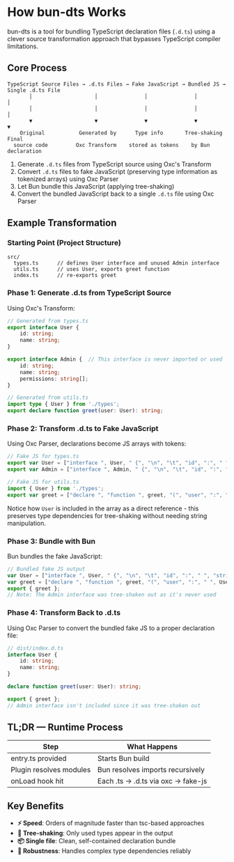 # How bun-dts Works

bun-dts is a tool for bundling TypeScript declaration files (`.d.ts`) using a clever source transformation approach that bypasses TypeScript compiler limitations.

## Core Process

```
TypeScript Source Files → .d.ts Files → Fake JavaScript → Bundled JS → Single .d.ts File
       │                    │               │               │              │
       │                    │               │               │              │
       ▼                    ▼               ▼               ▼              ▼
    Original           Generated by      Type info       Tree-shaking    Final
  source code         Oxc Transform    stored as tokens    by Bun      declaration
```

1. Generate `.d.ts` files from TypeScript source using Oxc's Transform
2. Convert `.d.ts` files to fake JavaScript (preserving type information as tokenized arrays) using Oxc Parser
3. Let Bun bundle this JavaScript (applying tree-shaking)
4. Convert the bundled JavaScript back to a single `.d.ts` file using Oxc Parser

## Example Transformation

### Starting Point (Project Structure)

```
src/
  types.ts      // defines User interface and unused Admin interface
  utils.ts      // uses User, exports greet function
  index.ts      // re-exports greet
```

### Phase 1: Generate .d.ts from TypeScript Source

Using Oxc's Transform:

```ts
// Generated from types.ts
export interface User {
	id: string;
	name: string;
}

export interface Admin {  // This interface is never imported or used
	id: string;
	name: string;
	permissions: string[];
}

// Generated from utils.ts
import type { User } from './types';
export declare function greet(user: User): string;
```

### Phase 2: Transform .d.ts to Fake JavaScript

Using Oxc Parser, declarations become JS arrays with tokens:

```js
// Fake JS for types.ts
export var User = ["interface ", User, " {", "\n", "\t", "id", ":", " ", "string", ";", " ", "name", ":", " ", "string", ";", "\n", "}"];
export var Admin = ["interface ", Admin, " {", "\n", "\t", "id", ":", " ", "string", ";", " ", "name", ":", " ", "string", ";", " ", "permissions", ":", " ", "string", "[", "]", ";", "\n", "}"];

// Fake JS for utils.ts
import { User } from './types';
export var greet = ["declare ", "function ", greet, "(", "user", ":", " ", User, ")", ":", " ", "string", ";"];
```

Notice how `User` is included in the array as a direct reference - this preserves type dependencies for tree-shaking without needing string manipulation.

### Phase 3: Bundle with Bun

Bun bundles the fake JavaScript:

```js
// Bundled fake JS output
var User = ["interface ", User, " {", "\n", "\t", "id", ":", " ", "string", ";", " ", "name", ":", " ", "string", ";", "\n", "}"];
var greet = ["declare ", "function ", greet, "(", "user", ":", " ", User, ")", ":", " ", "string", ";"];
export { greet };
// Note: The Admin interface was tree-shaken out as it's never used
```

### Phase 4: Transform Back to .d.ts

Using Oxc Parser to convert the bundled fake JS to a proper declaration file:

```ts
// dist/index.d.ts
interface User {
	id: string;
	name: string;
}

declare function greet(user: User): string;

export { greet };
// Admin interface isn't included since it was tree-shaken out
```

## TL;DR — Runtime Process

| Step                    | What Happens                       |
| ----------------------- | ---------------------------------- |
| entry.ts provided       | Starts Bun build                   |
| Plugin resolves modules | Bun resolves imports recursively   |
| onLoad hook hit         | Each .ts → .d.ts via oxc → fake-js |

## Key Benefits

- **⚡ Speed**: Orders of magnitude faster than tsc-based approaches
- **🌳 Tree-shaking**: Only used types appear in the output
- **📦 Single file**: Clean, self-contained declaration bundle
- **💪 Robustness**: Handles complex type dependencies reliably

